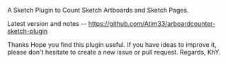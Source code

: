 A Sketch Plugin to Count Sketch Artboards and Sketch Pages.


Latest version and notes --
https://github.com/Atim33/arboardcounter-sketch-plugin


Thanks
Hope you find this plugin useful. If you have ideas to improve it, please don't hesitate to create a new issue or pull request. Regards, KhY.
